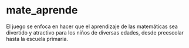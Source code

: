 # mate_aprende
 El juego se enfoca en hacer que el aprendizaje de  las matemáticas sea divertido y atractivo para los niños de diversas edades, desde  preescolar hasta la escuela primaria.
